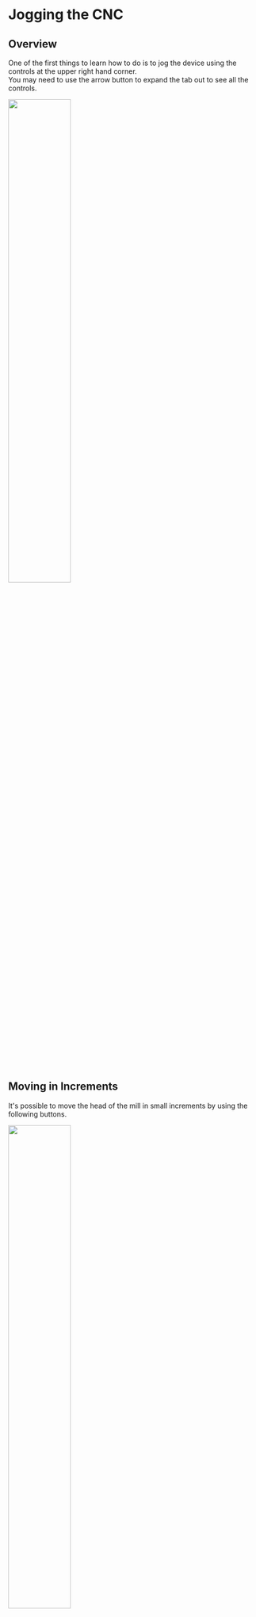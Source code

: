 # Jogging the CNC

## Overview

One of the first things to learn how to do is to jog the device using the controls at the upper right hand corner. <br>
You may need to use the arrow button to expand the tab out to see all the controls.

<a href="../../images/Milling/Jog/Jog1.png"><img src="../../images/Milling/Jog/Jog1.png" height="50%" width="50%" ></a> <br>


## Moving in Increments

It's possible to move the head of the mill in small increments by using the following buttons.

<a href="../../images/Milling/Jog/Jog2.png"><img src="../../images/Milling/Jog/Jog2.png" height="50%" width="50%" ></a> <br>

By default, the amount to move should be in mm, it's possible to set larger or smaller values to move using the buttons underneath.
To use a value larger than 1 just use the custom drop down.

<a href="../../images/Milling/Jog/Jog3.png"><img src="../../images/Milling/Jog/Jog3.png" height="50%" width="50%" ></a> <br>

**Note** be careful not to crash the head onto the spoiler plate or side of the machine when moving around.


## Zeroing the machine

### Zero point

CNC's tend to have a concept of a zero point. The zero point is the reference to which all other move operations occur.
This zero point can be anywhere

  * Usually you set the zero point to the bottom left corner of where you will be milling from.
  * Also it's best to set the Z Axis (height of the mill bit above the material) so that it's just touching the top of the material that's going to be milled.
  * One trick to getting the Z Height right is to turn the spindle on, and to jog the machine down slightly until you start to hear it grind against the wood.
  * This assumes you have set the origin in the Cam software to the bottom left corner at the top of the material

Once the head is in the right place you can then use the **Zero Out** button to tell the grbl firmware that this is the new starting point.

<a href="../../images/Milling/Jog/Jog4.png"><img src="../../images/Milling/Jog/Jog4.png" ></a> <br>

The *Go To Zero* button should be used carefully, this will cause the cnc head to move back to the zero point if it's currently in some other location.
If the zero point isn't set right then you might cause the head to crash into the milling material.


### Homing the machine

We currently don't have any homing switches on the Shapeoko at the moment.
One way around this is to power down the steppers, then manually move the head to the bottom left hand corner.

Grbl doesn't have a way of forcing the steppers on / off, we currently have the settings within the firmware set to power down the steppers 0.1 seconds after the machine enters into a hold. <br>
This way we have the option of manually moving the mill when it's not running g-code

